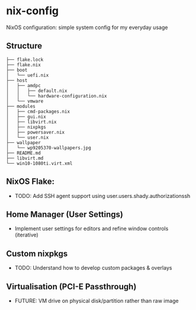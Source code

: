 # nix-config
NixOS configuration: simple system config for my everyday usage

## Structure
```
├── flake.lock
├── flake.nix
├── boot
│   └── uefi.nix
├── host
│   ├── amdpc
│   │   ├── default.nix
│   │   └── hardware-configuration.nix
│   └── vmware
├── modules
│   ├── cmd-packages.nix
│   ├── gui.nix
│   ├── libvirt.nix
│   ├── nixpkgs
│   ├── powersaver.nix
│   └── user.nix
├── wallpaper
│   └── wp9205370-wallpapers.jpg
├── README.md
├── libvirt.md
└── win10-1080ti.virt.xml
```


## NixOS Flake: 
- TODO: Add SSH agent support using user.users.shady.authorizationssh

## Home Manager (User Settings)
- Implement user settings for editors and refine window controls (iterative)

## Custom nixpkgs
- TODO: Understand how to develop custom packages & overlays

## Virtualisation (PCI-E Passthrough)
- FUTURE: VM drive on physical disk/partition rather than raw image


